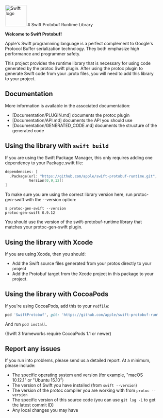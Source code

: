 <img src="https://swift.org/assets/images/swift.svg" alt="Swift logo" height="70" >
# Swift Protobuf Runtime Library

**Welcome to Swift Protobuf!**

Apple's Swift programming language is a perfect complement to Google's Protocol
Buffer serialization technology.  They both emphasize high performance
and programmer safety.

This project provides the runtime library that is necessary for using
code generated by the protoc Swift plugin.  After using the protoc
plugin to generate Swift code from your .proto files, you will need to
add this library to your project.

## Documentation

More information is available in the associated documentation:
 * [Documentation/PLUGIN.md] documents the protoc plugin
 * [Documentation/API.md] documents the API you should use
 * [Documentation/GENERATED_CODE.md] documents the structure of the generated code

## Using the library with `swift build`

If you are using the Swift Package Manager, this only requires adding one dependency to your Package.swift file:

```swift
dependencies: [
  .Package(url: "https://github.com/apple/swift-protobuf-runtime.git",
           Version(0,9,12))
]
```

To make sure you are using the correct library version here, run
protoc-gen-swift with the --version option:

```
$ protoc-gen-swift --version
protoc-gen-swift 0.9.12
```

You should use the version of the swift-protobuf-runtime library that
matches your protoc-gen-swift plugin.

## Using the library with Xcode

If you are using Xcode, then you should:
* Add the Swift source files generated from your protos directly to your project
* Add the Protobuf target from the Xcode project in this package to your project.

## Using the library with CocoaPods

If you're using CocoaPods, add this to your `Podfile`:

~~~ruby
pod 'SwiftProtobuf', git: 'https://github.com/apple/swift-protobuf-runtime.git'
~~~

And run `pod install`.

(Swift 3 frameworks require CocoaPods 1.1 or newer)

## Report any issues

If you run into problems, please send us a detailed report.  At a minimum, please include:
* The specific operating system and version (for example, "macOS 10.12.1" or "Ubuntu 15.10")
* The version of Swift you have installed (from `swift --version`)
* The version of the protoc compiler you are working with from `protoc --version`
* The specific version of this source code (you can use `git log -1` to get the latest commit ID)
* Any local changes you may have
